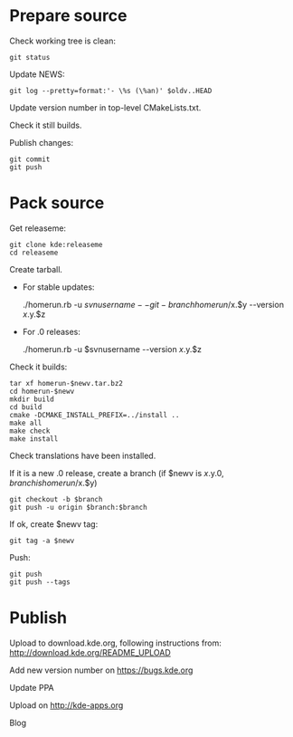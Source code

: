 # Prepare source

Check working tree is clean:

    git status

Update NEWS:

    git log --pretty=format:'- \%s (\%an)' $oldv..HEAD

Update version number in top-level CMakeLists.txt.

Check it still builds.

Publish changes:

    git commit
    git push

# Pack source

Get releaseme:

    git clone kde:releaseme
    cd releaseme

Create tarball.
- For stable updates:

    ./homerun.rb -u $svnusername --git-branch homerun/$x.$y --version $x.$y.$z

- For .0 releases:

    ./homerun.rb -u $svnusername --version $x.$y.$z

Check it builds:

    tar xf homerun-$newv.tar.bz2
    cd homerun-$newv
    mkdir build
    cd build
    cmake -DCMAKE_INSTALL_PREFIX=../install ..
    make all
    make check
    make install

Check translations have been installed.

If it is a new .0 release, create a branch (if $newv is $x.$y.0, $branch is homerun/$x.$y)

    git checkout -b $branch
    git push -u origin $branch:$branch

If ok, create $newv tag:

    git tag -a $newv

Push:

    git push
    git push --tags

# Publish

Upload to download.kde.org, following instructions from:
<http://download.kde.org/README_UPLOAD>

Add new version number on https://bugs.kde.org

Update PPA

Upload on http://kde-apps.org

Blog

